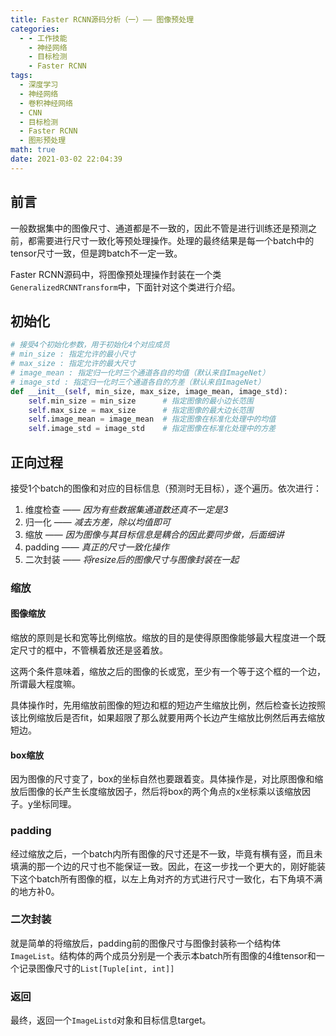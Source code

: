 ```yaml
---
title: Faster RCNN源码分析（一）—— 图像预处理
categories:
  - - 工作技能
    - 神经网络
    - 目标检测
    - Faster RCNN
tags:
  - 深度学习
  - 神经网络
  - 卷积神经网络
  - CNN
  - 目标检测
  - Faster RCNN
  - 图形预处理
math: true
date: 2021-03-02 22:04:39
---
```

## 前言
一般数据集中的图像尺寸、通道都是不一致的，因此不管是进行训练还是预测之前，都需要进行尺寸一致化等预处理操作。处理的最终结果是每一个batch中的tensor尺寸一致，但是跨batch不一定一致。

Faster RCNN源码中，将图像预处理操作封装在一个类`GeneralizedRCNNTransform`中，下面针对这个类进行介绍。

## 初始化
```python
# 接受4个初始化参数，用于初始化4个对应成员
# min_size : 指定允许的最小尺寸
# max_size : 指定允许的最大尺寸
# image_mean : 指定归一化时三个通道各自的均值（默认来自ImageNet）
# image_std : 指定归一化时三个通道各自的方差（默认来自ImageNet）
def __init__(self, min_size, max_size, image_mean, image_std):
    self.min_size = min_size      # 指定图像的最小边长范围
    self.max_size = max_size      # 指定图像的最大边长范围
    self.image_mean = image_mean  # 指定图像在标准化处理中的均值
    self.image_std = image_std    # 指定图像在标准化处理中的方差
```
## 正向过程
接受1个batch的图像和对应的目标信息（预测时无目标），逐个遍历。依次进行：
1. 维度检查 —— *因为有些数据集通道数还真不一定是3*
2. 归一化 —— *减去方差，除以均值即可*
3. 缩放 —— *因为图像与其目标信息是耦合的因此要同步做，后面细讲*
4. padding —— *真正的尺寸一致化操作*
5. 二次封装 —— *将resize后的图像尺寸与图像封装在一起*

### 缩放
#### 图像缩放
缩放的原则是长和宽等比例缩放。缩放的目的是使得原图像能够最大程度进一个既定尺寸的框中，不管横着放还是竖着放。

这两个条件意味着，缩放之后的图像的长或宽，至少有一个等于这个框的一个边，所谓最大程度嘛。

具体操作时，先用缩放前图像的短边和框的短边产生缩放比例，然后检查长边按照该比例缩放后是否fit，如果超限了那么就要用两个长边产生缩放比例然后再去缩放短边。

#### box缩放
因为图像的尺寸变了，box的坐标自然也要跟着变。具体操作是，对比原图像和缩放后图像的长产生长度缩放因子，然后将box的两个角点的x坐标乘以该缩放因子。y坐标同理。

### padding
经过缩放之后，一个batch内所有图像的尺寸还是不一致，毕竟有横有竖，而且未填满的那一个边的尺寸也不能保证一致。因此，在这一步找一个更大的，刚好能装下这个batch所有图像的框，以左上角对齐的方式进行尺寸一致化，右下角填不满的地方补0。

### 二次封装
就是简单的将缩放后，padding前的图像尺寸与图像封装称一个结构体`ImageList`。结构体的两个成员分别是一个表示本batch所有图像的4维tensor和一个记录图像尺寸的`List[Tuple[int, int]]`

### 返回
最终，返回一个`ImageListd`对象和目标信息target。
